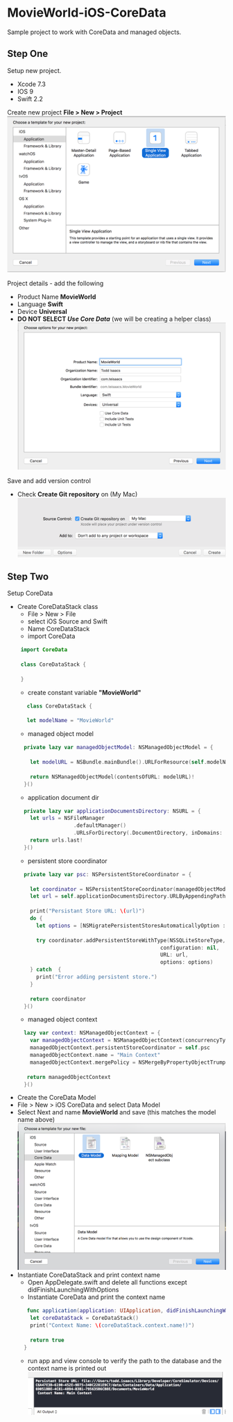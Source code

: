 # MovieWorld-iOS-CoreData

Sample project to work with CoreData and managed objects.

## Step One
Setup new project.
 * Xcode 7.3
 * IOS 9
 * Swift 2.2
 

 Create new project  **File > New > Project**
 ![Single View Application](https://github.com/tbone21w/MovieWorld-iOS-CoreData/raw/master/resources/singleview_app.png "Single View Application")
 
 
 Project details - add the following
  * Product Name **MovieWorld**
  * Language **Swift**
  * Device **Universal**
  *  **DO NOT SELECT _Use Core Data_** (we will be creating a helper class)
 ![Single View Application](https://github.com/tbone21w/MovieWorld-iOS-CoreData/raw/master/resources/project_details.png "Project Details")
   
 Save and add version control
  * Check **Create Git repository** on (My Mac)
 ![Single View Application](https://github.com/tbone21w/MovieWorld-iOS-CoreData/raw/master/resources/version_control.png "Version Control")
   
## Step Two
Setup CoreData
 * Create CoreDataStack class
   * File > New > File
   * select iOS Source and Swift 
   * Name CoreDataStack
   * import CoreData
   ```swift
    import CoreData

    class CoreDataStack {
    
    }
   ```
   * create constant variable **"MovieWorld"**
   ```swift
      class CoreDataStack {
      
      let modelName = "MovieWorld"
   ```
   * managed object model 
   ```swift
     private lazy var managedObjectModel: NSManagedObjectModel = {
    
       let modelURL = NSBundle.mainBundle().URLForResource(self.modelName, withExtension: "momd")!
    
       return NSManagedObjectModel(contentsOfURL: modelURL)!
     }()
   ```
   * application document dir
   ```swift
     private lazy var applicationDocumentsDirectory: NSURL = {
       let urls = NSFileManager
                     .defaultManager()
                     .URLsForDirectory(.DocumentDirectory, inDomains: .UserDomainMask)
       return urls.last!
     }()
   ```
   * persistent store coordinator
   ```swift
     private lazy var psc: NSPersistentStoreCoordinator = {
    
       let coordinator = NSPersistentStoreCoordinator(managedObjectModel: self.managedObjectModel)
       let url = self.applicationDocumentsDirectory.URLByAppendingPathComponent(self.modelName)
    
       print("Persistant Store URL: \(url)")
       do {
         let options = [NSMigratePersistentStoresAutomaticallyOption : true]
      
         try coordinator.addPersistentStoreWithType(NSSQLiteStoreType,
                                                 configuration: nil,
                                                 URL: url,
                                                 options: options)
       } catch  {
         print("Error adding persistent store.")
       }
    
       return coordinator
     }()
   ```
   * managed object context
   ```swift
     lazy var context: NSManagedObjectContext = {
       var managedObjectContext = NSManagedObjectContext(concurrencyType: .MainQueueConcurrencyType)
       managedObjectContext.persistentStoreCoordinator = self.psc
       managedObjectContext.name = "Main Context"
       managedObjectContext.mergePolicy = NSMergeByPropertyObjectTrumpMergePolicy
    
      return managedObjectContext
     }()
   ```
 * Create the CoreData Model
  * File > New > iOS CoreData and select Data Model
  * Select Next and name **MovieWorld** and save  (this matches the model name above)
   ![Single View Application](https://github.com/tbone21w/MovieWorld-iOS-CoreData/raw/master/resources/new_datamodel.png "New Data Model") 
 * Instantiate CoreDataStack and print context name
   * Open AppDelegate.swift and delete all functions except didFinishLaunchingWithOptions 
   * Instantiate CoreData and print the context name
   ```swift
      func application(application: UIApplication, didFinishLaunchingWithOptions launchOptions: [NSObject: AnyObject]?) -> Bool {
       let coreDataStack = CoreDataStack()
       print("Context Name: \(coreDataStack.context.name!)")
       
       return true
     }
   ```
   * run app and view console to verify the path to the database and the context name is printed out
   ![Single View Application](https://github.com/tbone21w/MovieWorld-iOS-CoreData/raw/master/resources/console_step_2.png "Console")

